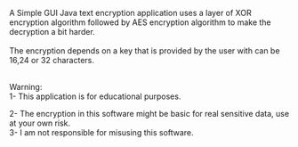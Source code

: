 A Simple GUI Java text encryption application uses a layer of XOR encryption algorithm followed by AES encryption algorithm to make the decryption a bit harder.
<br>
<br>
The encryption depends on a key that is provided by the user with can be 16,24 or 32 characters.

<br>
Warning:
<br>
1- This application is for educational purposes.

2- The encryption in this software might be basic for real sensitive data, use at your own risk.
<br>
3- I am not responsible for misusing this software. 
